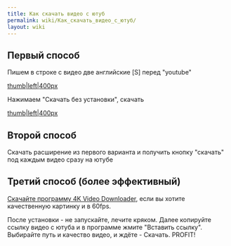 ```yaml
---
title: Как скачать видео с ютуб
permalink: wiki/Как_скачать_видео_с_ютуб/
layout: wiki
---
```


## Первый способ

Пишем в строке с видео две английские \[S\] перед "youtube"

[thumb\|left\|400px](Файл:2018-01-04_09-58-05.jpg "wikilink")

Нажимаем "Скачать без установки", скачать

[thumb\|left\|400px](Файл:2018-01-04_09-59-08.jpg "wikilink")

## Второй способ

Скачать расширение из первого варианта и получить кнопку "скачать" под
каждым видео сразу на ютубе

## Третий способ (более эффективный)

[Скачайте программу 4K Video
Downloader](https://yadi.sk/d/McPe6Xrb3RBkwS), если вы хотите
качественную картинку и в 60fps.

После установки - не запускайте, лечите кряком. Далее копируйте ссылку
видео с ютуба и в программе жмите "Вставить ссылку". Выбирайте путь и
качество видео, и ждёте - Скачать. PROFIT!
